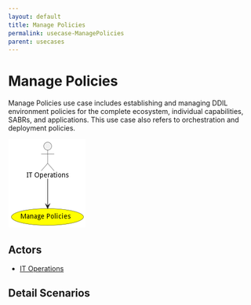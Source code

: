 ```yaml
---
layout: default
title: Manage Policies
permalink: usecase-ManagePolicies
parent: usecases
---
```

# Manage Policies

Manage Policies use case includes establishing and managing DDIL environment policies for the complete ecosystem, individual capabilities, SABRs, and applications. This use case also refers to orchestration and deployment policies.

![Activities Diagram](./Activities.png)

## Actors

* [IT Operations](actor-itops)











## Detail Scenarios





